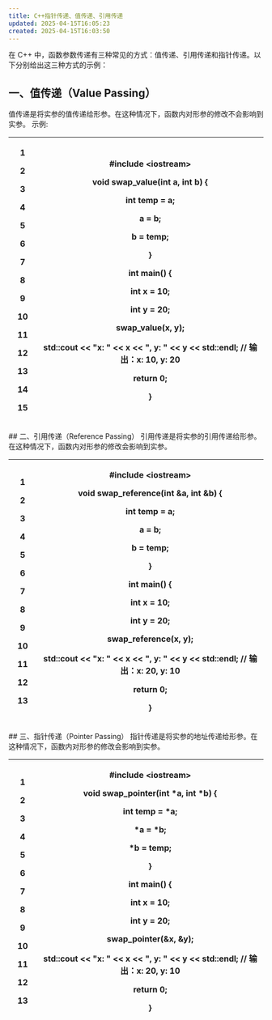 ```yaml
---
title: C++指针传递、值传递、引用传递
updated: 2025-04-15T16:05:23
created: 2025-04-15T16:03:50
---
```


在 C++ 中，函数参数传递有三种常见的方式：值传递、引用传递和指针传递。以下分别给出这三种方式的示例：
## 一、值传递（Value Passing）
值传递是将实参的值传递给形参。在这种情况下，函数内对形参的修改不会影响到实参。
示例:
<table>
<colgroup>
<col style="width: 11%" />
<col style="width: 88%" />
</colgroup>
<thead>
<tr class="header">
<th><p>1</p>
<p>2</p>
<p>3</p>
<p>4</p>
<p>5</p>
<p>6</p>
<p>7</p>
<p>8</p>
<p>9</p>
<p>10</p>
<p>11</p>
<p>12</p>
<p>13</p>
<p>14</p>
<p>15</p></th>
<th><p>#include &lt;iostream&gt;</p>
<p></p>
<p>void swap_value(int a, int b) {</p>
<p>int temp = a;</p>
<p>a = b;</p>
<p>b = temp;</p>
<p>}</p>
<p></p>
<p>int main() {</p>
<p>int x = 10;</p>
<p>int y = 20;</p>
<p>swap_value(x, y);</p>
<p>std::cout &lt;&lt; "x: " &lt;&lt; x &lt;&lt; ", y: " &lt;&lt; y &lt;&lt; std::endl; // 输出：x: 10, y: 20</p>
<p>return 0;</p>
<p>}</p></th>
</tr>
</thead>
<tbody>
</tbody>
</table>
## 二、引用传递（Reference Passing）
引用传递是将实参的引用传递给形参。在这种情况下，函数内对形参的修改会影响到实参。
<table>
<colgroup>
<col style="width: 11%" />
<col style="width: 88%" />
</colgroup>
<thead>
<tr class="header">
<th><p>1</p>
<p>2</p>
<p>3</p>
<p>4</p>
<p>5</p>
<p>6</p>
<p>7</p>
<p>8</p>
<p>9</p>
<p>10</p>
<p>11</p>
<p>12</p>
<p>13</p></th>
<th><p>#include &lt;iostream&gt;</p>
<p>void swap_reference(int &amp;a, int &amp;b) {</p>
<p>int temp = a;</p>
<p>a = b;</p>
<p>b = temp;</p>
<p>}</p>
<p>int main() {</p>
<p>int x = 10;</p>
<p>int y = 20;</p>
<p>swap_reference(x, y);</p>
<p>std::cout &lt;&lt; "x: " &lt;&lt; x &lt;&lt; ", y: " &lt;&lt; y &lt;&lt; std::endl; // 输出：x: 20, y: 10</p>
<p>return 0;</p>
<p>}</p></th>
</tr>
</thead>
<tbody>
</tbody>
</table>
## 三、指针传递（Pointer Passing）
指针传递是将实参的地址传递给形参。在这种情况下，函数内对形参的修改会影响到实参。
<table>
<colgroup>
<col style="width: 11%" />
<col style="width: 88%" />
</colgroup>
<thead>
<tr class="header">
<th><p>1</p>
<p>2</p>
<p>3</p>
<p>4</p>
<p>5</p>
<p>6</p>
<p>7</p>
<p>8</p>
<p>9</p>
<p>10</p>
<p>11</p>
<p>12</p>
<p>13</p></th>
<th><p>#include &lt;iostream&gt;</p>
<p>void swap_pointer(int *a, int *b) {</p>
<p>int temp = *a;</p>
<p>*a = *b;</p>
<p>*b = temp;</p>
<p>}</p>
<p>int main() {</p>
<p>int x = 10;</p>
<p>int y = 20;</p>
<p>swap_pointer(&amp;x, &amp;y);</p>
<p>std::cout &lt;&lt; "x: " &lt;&lt; x &lt;&lt; ", y: " &lt;&lt; y &lt;&lt; std::endl; // 输出：x: 20, y: 10</p>
<p>return 0;</p>
<p>}</p></th>
</tr>
</thead>
<tbody>
</tbody>
</table>
